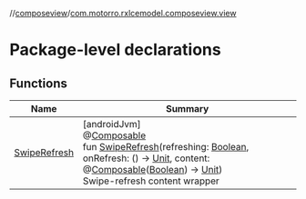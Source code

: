 //[composeview](../../index.md)/[com.motorro.rxlcemodel.composeview.view](index.md)

# Package-level declarations

## Functions

| Name | Summary |
|---|---|
| [SwipeRefresh](-swipe-refresh.md) | [androidJvm]<br>@[Composable](https://developer.android.com/reference/kotlin/androidx/compose/runtime/Composable.html)<br>fun [SwipeRefresh](-swipe-refresh.md)(refreshing: [Boolean](https://kotlinlang.org/api/latest/jvm/stdlib/kotlin/-boolean/index.html), onRefresh: () -&gt; [Unit](https://kotlinlang.org/api/latest/jvm/stdlib/kotlin/-unit/index.html), content: @[Composable](https://developer.android.com/reference/kotlin/androidx/compose/runtime/Composable.html)([Boolean](https://kotlinlang.org/api/latest/jvm/stdlib/kotlin/-boolean/index.html)) -&gt; [Unit](https://kotlinlang.org/api/latest/jvm/stdlib/kotlin/-unit/index.html))<br>Swipe-refresh content wrapper |
